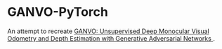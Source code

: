 # GANVO-PyTorch
An attempt to recreate [GANVO: Unsupervised Deep Monocular Visual Odometry and Depth Estimation with Generative Adversarial Networks
](https://arxiv.org/abs/1809.05786).

